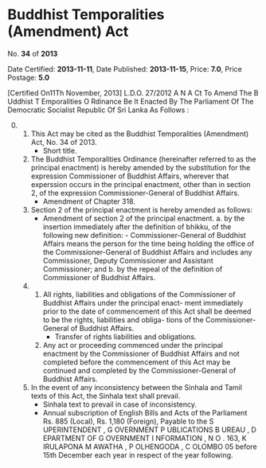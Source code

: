 # Buddhist Temporalities (Amendment) Act

No. **34** of **2013**

Date Certified: **2013-11-11**, Date Published: **2013-11-15**, Price: **7.0**, Price Postage: **5.0**

[Certified On11Th November, 2013]
L.D.O. 27/2012
A N  A Ct   To   Amend   The  B Uddhist  T Emporalities  O Rdinance
Be It Enacted By The Parliament Of The Democratic Socialist Republic Of Sri Lanka As Follows :

0. 
    1. This Act may be cited as the Buddhist Temporalities (Amendment)  Act,   No. 34 of 2013.
        - Short title.
    2. The Buddhist Temporalities Ordinance (hereinafter referred to as the  principal enactment) is hereby amended by the substitution for the expression Commissioner of Buddhist Affairs, wherever that experssion occurs in the principal enactment, other than in section 2, of the expression Commissioner-General of Buddhist Affairs.
        - Amendment of Chapter 318.
    3. Section 2 of the principal enactment is hereby amended as follows:
        - Amendment of section 2 of the principal enactment.
            a. by the insertion immediately after the definition of bhikku, of the following new definition:
                - Commissioner-General of Buddhist Affairs means the person for the time being holding the office of the Commissioner-General of Buddhist Affairs and includes any Commissioner, Deputy Commissioner and Assistant Commissioner; and
            b. by the repeal of the definition of Commissioner of Buddhist Affairs.
    4. 
        1. All rights, liabilities and obligations of the Commissioner of Buddhist Affairs under the principal enact- ment immediately prior to the date of commencement of this Act shall be deemed to be the rights, liabilities and obliga- tions of the Commissioner-General of Buddhist Affairs.
            - Transfer of rights liabilities and obligations.
        2. Any act or proceeding commenced under the principal enactment by the Commissioner of Buddhist Affairs and not completed before the commencement of this Act may be continued and completed by the Commissioner-General of Buddhist Affairs.
    5. In the event of any inconsistency between the Sinhala and Tamil texts of this Act, the Sinhala text shall  prevail.
        - Sinhala text to prevail in case of inconsistency.
        - Annual subscription of English Bills and Acts of the Parliament Rs. 885 (Local), Rs. 1,180 (Foreign), Payable to the S UPERINTENDENT , G OVERNMENT  P UBLICATIONS   B UREAU , D EPARTMENT   OF G OVERNMENT   I NFORMATION ,  N O . 163,  K IRULAPONA  M AWATHA , P OLHENGODA , C OLOMBO  05  before  15th December each year in respect of the year following.